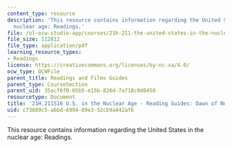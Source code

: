 ```yaml
---
content_type: resource
description: 'This resource contains information regarding the United States in the
  nuclear age: Readings.'
file: /ol-ocw-studio-app/courses/21h-211-the-united-states-in-the-nuclear-age-spring-2016/c73889c5a6bd699489e352cb9a442af6_MIT21H_211S16_Dawn.pdf
file_size: 112812
file_type: application/pdf
learning_resource_types:
- Readings
license: https://creativecommons.org/licenses/by-nc-sa/4.0/
ocw_type: OCWFile
parent_title: Readings and Films Guides
parent_type: CourseSection
parent_uid: 35acf6f0-05b5-e15b-826d-7a718c0d0458
resourcetype: Document
title: '21H.211S16 U.S. in the Nuclear Age - Reading Guides: Dawn of Nuclear Age'
uid: c73889c5-a6bd-6994-89e3-52cb9a442af6
---
```

This resource contains information regarding the United States in the nuclear age: Readings.